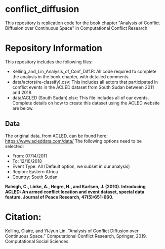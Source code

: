 # conflict_diffusion
This repository is replication code for the book chapter "Analysis of Conflict Diffusion over Continuous Space" in Computational Conflict Research.

# Repository Information
This repository includes the following files:
* Kelling_and_Lin_Analysis_of_Conf_Diff.R: All code required to complete the analysis in the book chapter, with detailed comments.
* data/actors(re-classify).csv: This includes all actors that participated in conflict events in the ACLED dataset from South Sudan between 2011 and 2018.
* data/ACLED (South Sudan).xlsx: This file includes all of our events. Complete details on how to create this dataset using the ACLED website are below.

## Data
The original data, from ACLED, can be found here: https://www.acleddata.com/data/
The following options need to be selected:
* From: 07/14/2011
* To: 12/10/2018
* Event Type: All (Default option, we subset in our analysis)
* Region: Eastern Africa
* Country: South Sudan

**Raleigh, C., Linke, A., Hegre, H., and Karlsen, J. (2010). Introducing ACLED: An armed conflict location and event dataset, special data feature. Journal of Peace Research, 47(5):651-660.**

# Citation:
Kelling, Claire, and YiJyun Lin. “Analysis of Conflict Diffusion over Continuous Space.” Computational Conflict Research, Springer, 2019. Computational Social Sciences. 

